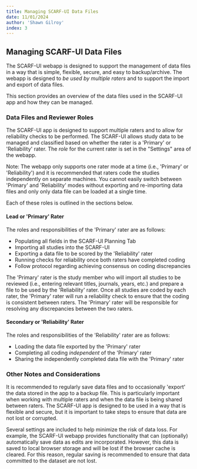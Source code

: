 ```yaml
---
title: Managing SCARF-UI Data Files
date: 11/01/2024
author: 'Shawn Gilroy'
index: 3
---
```


## Managing SCARF-UI Data Files

The SCARF-UI webapp is designed to support the management of data files in a way that is simple, flexible, secure, and easy to backup/archive. The webapp is designed to _be used by multiple raters_ and to support the import and export of data files.

This section provides an overview of the data files used in the SCARF-UI app and how they can be managed.

### Data Files and Reviewer Roles

The SCARF-UI app is designed to support multiple raters and to allow for reliability checks to be performed. The SCARF-UI allows study data to be managed and classified based on whether the rater is a 'Primary' or 'Reliability' rater. The _role_ for the current rater is set in the "Settings" area of the webapp.

Note: The webapp only supports one rater mode at a time (i.e., 'Primary' or 'Reliability') and it is recommended that raters code the studies independently on separate machines. You cannot easily switch between 'Primary' and 'Reliability' modes without exporting and re-importing data files and only only data file can be loaded at a single time.

Each of these roles is outlined in the sections below.

#### Lead or 'Primary' Rater

The roles and responsibilities of the 'Primary' rater are as follows:

- Populating all fields in the SCARF-UI Planning Tab
- Importing all studies into the SCARF-UI
- Exporting a data file to be scored by the 'Reliability' rater
- Running checks for reliability once both raters have completed coding
- Follow protocol regarding achieving consensus on coding discrepancies

The 'Primary' rater is the study member who will import all studies to be reviewed (i.e., entering relevant titles, journals, years, etc.) and prepare a file to be used by the 'Reliability' rater. Once all studies are coded by each rater, the 'Primary' rater will run a reliability check to ensure that the coding is consistent between raters. The 'Primary' rater will be responsible for resolving any discrepancies between the two raters.

#### Secondary or 'Reliability' Rater

The roles and responsibilities of the 'Reliability' rater are as follows:

- Loading the data file exported by the 'Primary' rater
- Completing all coding _independent_ of the 'Primary' rater
- Sharing the independently completed data file with the 'Primary' rater

### Other Notes and Considerations

It is recommended to regularly save data files and to occasionally 'export' the data stored in the app to a backup file. This is particularly important when working with multiple raters and when the data file is being shared between raters. The SCARF-UI app is designed to be used in a way that is flexible and secure, but it is important to take steps to ensure that data are not lost or corrupted.

Several settings are included to help minimize the risk of data loss. For example, the SCARF-UI webapp provides functionality that can (optionally) automatically save data as edits are incorporated. However, this data is saved to local browser storage and will be lost if the browser cache is cleared. For this reason, regular saving is recommended to ensure that data committed to the dataset are not lost.